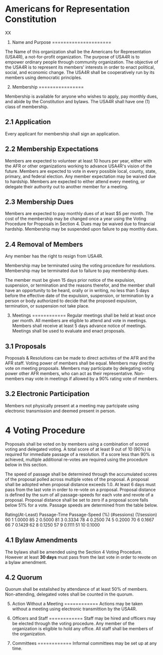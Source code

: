 Americans for Representation Constitution
==========================================

XX

1. Name and Purpose
=====================

The Name of this organization shall be the Americans for Representation (USA4R), a not-for-profit organization. The purpose of  USA4R is to empower ordinary people through community organization. The objective of the USA4R is to represent its members' interests in order to enact political, social, and economic change. The USA4R shall be cooperatively run by its members using democratic principles. 


2. Membership
================

Membership is available for anyone who wishes to apply, pay monthly dues, and abide by the Constitution and bylaws. 
The USA4R shall have one (1) class of membership.

2.1 Application
----------------
Every applicant for membership shall sign an application. 

2.2 Membership Expectations
----------------------------
Members are expected to volunteer at least 10 hours per year, either with the AFR or other organizations working to advance USA4R's vision of the future. 
Members are expected to vote in every possible local, county, state, primary, and federal election.
Any member expectation may be waived due to hardship.
Members are expected to either attend every meeting, or delegate their authority out to another member for a meeting.

2.3 Membership Dues
----------------------------
Members are expected to pay monthly dues of at least $5 per month. 
The cost of the membership may be changed once a year using the Voting Procedure for Proposals in Section 4.
Dues may be waived due to financial hardship.
Membership may be suspended upon failure to pay monthly dues. 


2.4 Removal of Members
----------------------------
Any member has the right to resign from USA4R.

Membership may be terminated using the voting procedure for resolutions. 
Membership may be terminated due to failure to pay membership dues.

The member must be given 15 days prior notice of the expulsion, suspension, or termination and the reasons therefor, and the member shall have an opportunity to be heard, orally or in writing, no less than 5 days before the effective date of the expulsion, suspension, or termination by a person or body authorized to decide that the proposed expulsion, termination, or suspension not take place.





3. Meetings
============
Regular meetings shall be held at least once per month.
All members are eligible to attend and vote in meetings. 
Members shall receive at least 5 days advance notice of meetings. 
Meetings shall be used to evaluate and enact proposals. 

3.1 Proposals
----------------------------
Proposals & Resolutions can be made to direct activites of the AFR and the AFR staff. 
Voting power of members shall be equal.
Members may directly vote on meeting proposals. 
Members may participate by delegating voting power other AFR members, who can act as their representative. 
Non-members may vote in meetings if allowed by a 90% rating vote of members.

3.2 Electronic Participation
----------------------------
Members not physically present at a meeting may partcipate using electronic transmission and deemed present in person.


4 Voting Procedure
======================
Proposals shall be voted on by members using a combination of scored voting and delegated voting. 
A total score of at least 9 out of 10 (90%) is required for immediate passage of a resolution. 
If a score less than 90% is achieved, multiple additional re-votes are required using the procedure below in this section. 

The speed of passage shall be determined through the accumulated scores of the proposal polled across multiple votes of the proposal. A proposal shall be adopted when proposal distance exceeds 1.0. At least 6 days must pass from the last vote in order to re-vote on a proposal. 
Proposal distance is defined by the sum of all passage-speeds for each vote and revote of a proposal. 
Proposal distance shall be set to zero if a proposal score falls below 51% for a vote. 
Passage speeds are determined from the table below.

Rating(At-Least)	Passage-Time	Passage-Speed
(%)	(#sessions)	(1/session)
90	1	1.0000
85	2	0.5000
81	3	0.3334
78	4	0.2500
74	5	0.2000
70	6	0.1667
66	7	0.1429
62	8	0.1250
57	9	0.1111
51	10	0.1000

4.1 Bylaw Amendments
----------------------------
The bylaws shall be amended using the Section 4 Voting Procedure. However at least **30 days** must pass from the last vote in order to revote on a bylaw amendment.

4.2 Quorum
----------------------------
Quorum shall be estalished by attendance of at least 50% of members. Non-attending, delegated votes shall be counted in the quorum. 

5. Action Without a Meeting
============
Actions may be taken without a meeting using electronic transmittion by the USA4R. 

6. Officers and Staff
============
Staff may be hired and officers may be elected through the voting procedure. Any member of the organization is eligible to hold any office. 
All staff shall be members of the organization. 

7. Committees
============
Informal committees may be set up at any time. 





